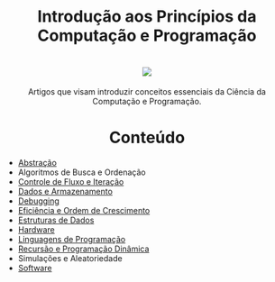 <h1 align="center">Introdução aos Princípios da Computação e Programação</h1>

<h1 align="center">
    <img src="https://i.ibb.co/RSHPr9c/intro-Comp.png"> </br>
</h1>

<p align="center">Artigos que visam introduzir conceitos essenciais da Ciência da Computação e Programação.</p>

<h1 align="center">Conteúdo</h1>

- [Abstração](https://github.com/the-akira/IntroComp/blob/master/materiais/Abstra%C3%A7%C3%A3o/Artigo.md)
- Algoritmos de Busca e Ordenação
- [Controle de Fluxo e Iteração](https://github.com/the-akira/IntroComp/blob/master/materiais/Controle%20de%20Fluxo%20e%20Itera%C3%A7%C3%A3o/Controle%20de%20Fluxo%20e%20Itera%C3%A7%C3%A3o.md)
- [Dados e Armazenamento](https://github.com/the-akira/IntroComp/blob/master/materiais/Dados%20e%20Armazenamento/Artigo.md)
- [Debugging](https://github.com/the-akira/IntroComp/blob/master/materiais/Debugging/Debugging.md)
- [Eficiência e Ordem de Crescimento](https://github.com/the-akira/IntroComp/blob/master/materiais/Efici%C3%AAncia%20e%20Ordem%20de%20Crescimento/Artigo.md)
- [Estruturas de Dados](https://github.com/the-akira/IntroComp/blob/master/materiais/Estruturas%20de%20Dados/Artigo.md)
- [Hardware](https://github.com/the-akira/IntroComp/blob/master/materiais/Hardware/Artigo.md)
- [Linguagens de Programação](https://github.com/the-akira/IntroComp/blob/master/materiais/Linguagens%20de%20Programa%C3%A7%C3%A3o/Artigo.md)
- [Recursão e Programação Dinâmica](https://github.com/the-akira/IntroComp/blob/master/materiais/Recurs%C3%A3o/Artigo.md)
- Simulações e Aleatoriedade
- [Software](https://github.com/the-akira/IntroComp/blob/master/materiais/Software/Artigo.md)